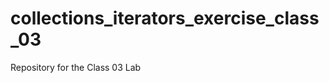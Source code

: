 collections_iterators_exercise_class_03
=======================================

Repository for the Class 03 Lab

